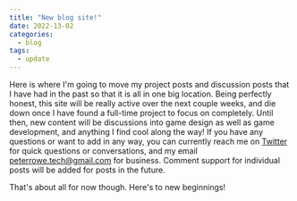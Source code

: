 ```yaml
---
title: "New blog site!"
date: 2022-13-02
categories:
  - blog
tags:
  - update
---
```


Here is where I'm going to move my project posts and discussion posts that I have had in the past so that it is all in one big location. Being perfectly honest, this site will be really active over the next couple weeks, and die down once I have found a full-time project to focus on completely. Until then, new content will be discussions into game design as well as game development, and anything I find cool along the way! If you have any questions or want to add in any way, you can currently reach me on [Twitter][Twitter-Site] for quick questions or conversations, and my email [peterrowe.tech@gmail.com][Email-Site] for business. Comment support for individual posts will be added for posts in the future.

That's about all for now though. Here's to new beginnings!

[Twitter-Site]: https://github.com/mmistakes/minimal-mistakes
[Email-Site]: mailto:peterrowe.tech@gmail.com